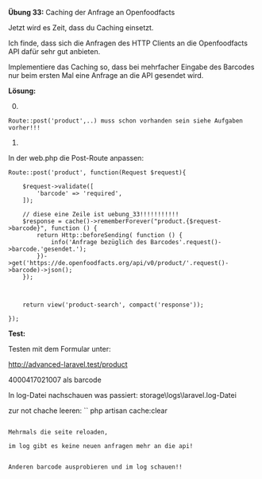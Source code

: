 **Übung 33:** Caching der Anfrage an Openfoodfacts

Jetzt wird es Zeit, dass du Caching einsetzt. 

Ich finde, dass sich die Anfragen des HTTP Clients an die Openfoodfacts API dafür sehr gut anbieten. 

Implementiere das Caching so, dass bei mehrfacher Eingabe des Barcodes nur beim ersten Mal eine Anfrage an die API gesendet wird.


**Lösung:**

0.

```
Route::post('product',..) muss schon vorhanden sein siehe Aufgaben vorher!!!
```

1.
In der web.php die Post-Route anpassen:

```
Route::post('product', function(Request $request){

	$request->validate([
		'barcode' => 'required',
	]);

	// diese eine Zeile ist uebung_33!!!!!!!!!!!
	$response = cache()->rememberForever("product.{$request->barcode}", function () {
        return Http::beforeSending( function () {
            info('Anfrage bezüglich des Barcodes'.request()->barcode.'gesendet.');
        })->get('https://de.openfoodfacts.org/api/v0/product/'.request()->barcode)->json();
    });
	
	
	
	return view('product-search', compact('response'));
	
});
```

**Test:** 

Testen mit dem Formular unter:

http://advanced-laravel.test/product

4000417021007 als barcode

In log-Datei nachschauen was passiert:
storage\logs\laravel.log-Datei


zur not chache leeren:
`` 
php artisan cache:clear
```

Mehrmals die seite reloaden,

im log gibt es keine neuen anfragen mehr an die api!


Anderen barcode ausprobieren und im log schauen!!


